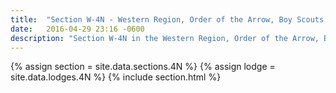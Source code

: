 ```yaml
---
title:  "Section W-4N - Western Region, Order of the Arrow, Boy Scouts of America"
date:   2016-04-29 23:16 -0600
description: "Section W-4N in the Western Region, Order of the Arrow, Boy Scouts of America."
---
```


{% assign section = site.data.sections.4N %}
{% assign lodge = site.data.lodges.4N %}
{% include section.html %}